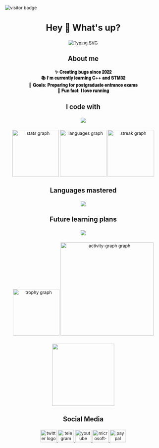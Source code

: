 

![visitor badge](https://visitor-badge.laobi.icu/badge?page_id=hyastar&left_color=red&right_color=green) 

<h1 align="center">Hey 👋 What's up?</h1>

###

<div align="center">

[![Typing SVG](https://readme-typing-svg.herokuapp.com?font=Fredoka&size=28&duration=3000&pause=1000&color=2ED5D1F6&background=6328FF00&center=true&vCenter=true&multiline=true&repeat=true&width=600&height=140&lines=My+name+is+hyastar;I'm+a+student+from+YTU;passionate+about+IoT+application+technologies)](https://git.io/typing-svg)

</div>

###

<h2 align="center">About me</h2>

###

<p align="center">
  <b>
    ✨ 𝐂𝐫𝐞𝐚𝐭𝐢𝐧𝐠 𝐛𝐮𝐠𝐬 𝐬𝐢𝐧𝐜𝐞 𝟐𝟎𝟐𝟐<br>
    📚 𝐈'𝐦 𝐜𝐮𝐫𝐫𝐞𝐧𝐭𝐥𝐲 𝐥𝐞𝐚𝐫𝐧𝐢𝐧𝐠 𝐂++ 𝐚𝐧𝐝 𝐒𝐓𝐌𝟑𝟐<br>
    🎯 𝐆𝐨𝐚𝐥𝐬: 𝐏𝐫𝐞𝐩𝐚𝐫𝐢𝐧𝐠 𝐟𝐨𝐫 𝐩𝐨𝐬𝐭𝐠𝐫𝐚𝐝𝐮𝐚𝐭𝐞 𝐞𝐧𝐭𝐫𝐚𝐧𝐜𝐞 𝐞𝐱𝐚𝐦𝐬<br>
    🎲 𝐅𝐮𝐧 𝐟𝐚𝐜𝐭: 𝐈 𝐥𝐨𝐯𝐞 𝐫𝐮𝐧𝐧𝐢𝐧𝐠
  </b>
</p>

###

<h2 align="center">I code with</h2>

###

<p align="center">
  <a href="https://skillicons.de">
    <img src="https://skillicons.dev/icons?i=c,cpp,cmake,linux,qt,matlab" />
  </a>
</p>

###

<div align="center">
  <img src="https://github-readme-stats.vercel.app/api?username=hyastar&hide_title=false&hide_rank=false&show_icons=true&include_all_commits=true&count_private=true&disable_animations=false&theme=dracula&locale=en&hide_border=false&order=1" height="150" alt="stats graph"  />
  <img src="https://github-readme-stats.vercel.app/api/top-langs?username=hyastar&locale=en&hide_title=false&layout=compact&card_width=320&langs_count=5&theme=dracula&hide_border=false&order=2" height="150" alt="languages graph"  />
  <img src="https://streak-stats.demolab.com?user=hyastar&locale=en&mode=daily&theme=dracula&hide_border=false&border_radius=5&order=3" height="150" alt="streak graph"  />
</div>

###

<h2 align="center">Languages mastered</h2>

###

<p align="center">
  <a href="https://skillicons.de">
    <img src="https://skillicons.dev/icons?i=java,html,css,js,vue,mysql,nginx,redis,docker,markdown" />
  </a>
</p>

###

<h2 align="center">Future learning plans</h2>

###

<p align="center">
  <a href="https://skillicons.de">
    <img src="https://skillicons.dev/icons?i=go,rust,spring,blender" />
  </a>
</p>

###

<div align="center">
  <img src="https://github-profile-trophy.vercel.app?username=hyastar&theme=dracula&column=-1&row=1&margin-w=8&margin-h=8&no-bg=false&no-frame=false&order=4" height="150" alt="trophy graph"  />
  <img src="https://github-readme-activity-graph.vercel.app/graph?username=hyastar&radius=16&theme=react&area=true&order=5" height="300" alt="activity-graph graph"  />
</div>

###

<div align="center">
  <img height="200" src="https://alist.hyastar.net/d/img/HTML/2233.gif"  />
</div>

###

<h2 align="center">Social Media</h2>

###

<div align="center">
  <a href="https://twitter.com/hyastars" target="_blank">
    <img src="https://raw.githubusercontent.com/maurodesouza/profile-readme-generator/master/src/assets/icons/social/twitter/default.svg" width="52" height="40" alt="twitter logo"  />
  </a>
  <a href="https://t.me/+lT01Qi3zDLNjZjM1" target="_blank">
    <img src="https://raw.githubusercontent.com/maurodesouza/profile-readme-generator/master/src/assets/icons/social/telegram/default.svg" width="52" height="40" alt="telegram logo"  />
  </a>
  <a href="https://www.youtube.com/@hyastar-1314" target="_blank">
    <img src="https://raw.githubusercontent.com/maurodesouza/profile-readme-generator/master/src/assets/icons/social/youtube/default.svg" width="52" height="40" alt="youtube logo"  />
  </a>
  <a href="contact@mka.cc" target="_blank">
    <img src="https://raw.githubusercontent.com/maurodesouza/profile-readme-generator/master/src/assets/icons/social/microsoft-outlook/default.svg" width="52" height="40" alt="microsoft-outlook logo"  />
  </a>
  <a href="https://www.paypal.com/paypalme/hyastar1314" target="_blank">
    <img src="https://raw.githubusercontent.com/maurodesouza/profile-readme-generator/master/src/assets/icons/social/paypal/default.svg" width="52" height="40" alt="paypal logo"  />
  </a>
</div>

###

